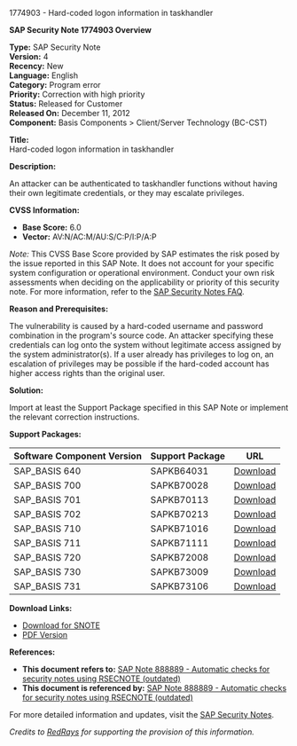 1774903 - Hard-coded logon information in taskhandler

**SAP Security Note 1774903 Overview**

**Type:** SAP Security Note  
**Version:** 4  
**Recency:** New  
**Language:** English  
**Category:** Program error  
**Priority:** Correction with high priority  
**Status:** Released for Customer  
**Released On:** December 11, 2012  
**Component:** Basis Components > Client/Server Technology (BC-CST)  

**Title:**  
Hard-coded logon information in taskhandler

**Description:**

An attacker can be authenticated to taskhandler functions without having their own legitimate credentials, or they may escalate privileges.

**CVSS Information:**  
- **Base Score:** 6.0  
- **Vector:** AV:N/AC:M/AU:S/C:P/I:P/A:P  

*Note:* This CVSS Base Score provided by SAP estimates the risk posed by the issue reported in this SAP Note. It does not account for your specific system configuration or operational environment. Conduct your own risk assessments when deciding on the applicability or priority of this security note. For more information, refer to the [SAP Security Notes FAQ](https://service.sap.com/securitynotes/).

**Reason and Prerequisites:**

The vulnerability is caused by a hard-coded username and password combination in the program's source code. An attacker specifying these credentials can log onto the system without legitimate access assigned by the system administrator(s). If a user already has privileges to log on, an escalation of privileges may be possible if the hard-coded account has higher access rights than the original user.

**Solution:**

Import at least the Support Package specified in this SAP Note or implement the relevant correction instructions.

**Support Packages:**

| Software Component Version | Support Package    | URL                                                                 |
|----------------------------|--------------------|---------------------------------------------------------------------|
| SAP_BASIS 640              | SAPKB64031         | [Download](https://me.sap.com/supportpackage/SAPKB64031)            |
| SAP_BASIS 700              | SAPKB70028         | [Download](https://me.sap.com/supportpackage/SAPKB70028)            |
| SAP_BASIS 701              | SAPKB70113         | [Download](https://me.sap.com/supportpackage/SAPKB70113)            |
| SAP_BASIS 702              | SAPKB70213         | [Download](https://me.sap.com/supportpackage/SAPKB70213)            |
| SAP_BASIS 710              | SAPKB71016         | [Download](https://me.sap.com/supportpackage/SAPKB71016)            |
| SAP_BASIS 711              | SAPKB71111         | [Download](https://me.sap.com/supportpackage/SAPKB71111)            |
| SAP_BASIS 720              | SAPKB72008         | [Download](https://me.sap.com/supportpackage/SAPKB72008)            |
| SAP_BASIS 730              | SAPKB73009         | [Download](https://me.sap.com/supportpackage/SAPKB73009)            |
| SAP_BASIS 731              | SAPKB73106         | [Download](https://me.sap.com/supportpackage/SAPKB73106)            |

**Download Links:**

- [Download for SNOTE](https://notesdownloads.sap.com/note/0040000010487882017)
- [PDF Version](https://userapps.support.sap.com/sap/support/sfm/notes/print/0001774903?language=en-US&token=A577D240B8263D93848708505B3BADC6)

**References:**

- **This document refers to:** [SAP Note 888889 - Automatic checks for security notes using RSECNOTE (outdated)](https://me.sap.com/notes/888889)
- **This document is referenced by:** [SAP Note 888889 - Automatic checks for security notes using RSECNOTE (outdated)](https://me.sap.com/notes/888889)

For more detailed information and updates, visit the [SAP Security Notes](https://me.sap.com/).

*Credits to [RedRays](https://redrays.io) for supporting the provision of this information.*